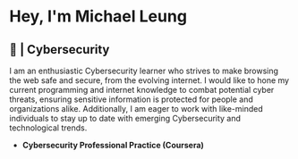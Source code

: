 <h1>Hey, I'm Michael Leung </h1>
<h2>👾 | Cybersecurity</h2>
<p>I am an enthusiastic Cybersecurity learner who strives to make browsing the web safe and secure, from the evolving internet. I would like to hone my current programming and internet knowledge to combat potential cyber threats, ensuring sensitive information is protected for people and organizations alike. Additionally, I am eager to work with like-minded individuals to stay up to date with emerging Cybersecurity and technological trends.</p>
<ul>
<li><b>Cybersecurity Professional Practice (Coursera)</b></li>
</ul>
